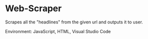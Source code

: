 # Web-Scraper

Scrapes all the "headlines" from the given url and outputs it to user.

Environment: JavaScript, HTML, Visual Studio Code
